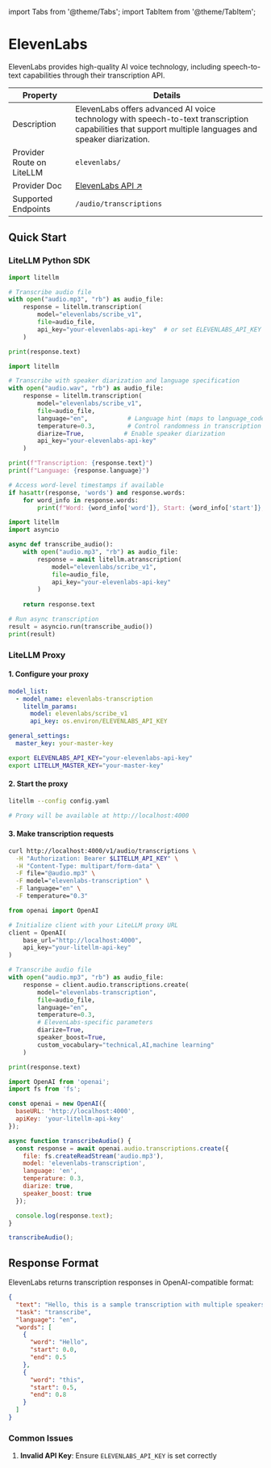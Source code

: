 import Tabs from '@theme/Tabs';
import TabItem from '@theme/TabItem';

# ElevenLabs

ElevenLabs provides high-quality AI voice technology, including speech-to-text capabilities through their transcription API.

| Property | Details |
|----------|---------|
| Description | ElevenLabs offers advanced AI voice technology with speech-to-text transcription capabilities that support multiple languages and speaker diarization. |
| Provider Route on LiteLLM | `elevenlabs/` |
| Provider Doc | [ElevenLabs API ↗](https://elevenlabs.io/docs/api-reference) |
| Supported Endpoints | `/audio/transcriptions` |

## Quick Start

### LiteLLM Python SDK

<Tabs>
<TabItem value="basic" label="Basic Usage">

```python showLineNumbers title="Basic audio transcription with ElevenLabs"
import litellm

# Transcribe audio file
with open("audio.mp3", "rb") as audio_file:
    response = litellm.transcription(
        model="elevenlabs/scribe_v1",
        file=audio_file,
        api_key="your-elevenlabs-api-key"  # or set ELEVENLABS_API_KEY env var
    )

print(response.text)
```

</TabItem>

<TabItem value="advanced" label="Advanced Features">

```python showLineNumbers title="Audio transcription with advanced features"
import litellm

# Transcribe with speaker diarization and language specification
with open("audio.wav", "rb") as audio_file:
    response = litellm.transcription(
        model="elevenlabs/scribe_v1",
        file=audio_file,
        language="en",           # Language hint (maps to language_code)
        temperature=0.3,         # Control randomness in transcription
        diarize=True,           # Enable speaker diarization
        api_key="your-elevenlabs-api-key"
    )

print(f"Transcription: {response.text}")
print(f"Language: {response.language}")

# Access word-level timestamps if available
if hasattr(response, 'words') and response.words:
    for word_info in response.words:
        print(f"Word: {word_info['word']}, Start: {word_info['start']}, End: {word_info['end']}")
```

</TabItem>

<TabItem value="async" label="Async Usage">

```python showLineNumbers title="Async audio transcription"
import litellm
import asyncio

async def transcribe_audio():
    with open("audio.mp3", "rb") as audio_file:
        response = await litellm.atranscription(
            model="elevenlabs/scribe_v1",
            file=audio_file,
            api_key="your-elevenlabs-api-key"
        )
    
    return response.text

# Run async transcription
result = asyncio.run(transcribe_audio())
print(result)
```

</TabItem>
</Tabs>

### LiteLLM Proxy

#### 1. Configure your proxy

<Tabs>
<TabItem value="config-yaml" label="config.yaml">

```yaml showLineNumbers title="ElevenLabs configuration in config.yaml"
model_list:
  - model_name: elevenlabs-transcription
    litellm_params:
      model: elevenlabs/scribe_v1
      api_key: os.environ/ELEVENLABS_API_KEY

general_settings:
  master_key: your-master-key
```

</TabItem>

<TabItem value="env-vars" label="Environment Variables">

```bash showLineNumbers title="Required environment variables"
export ELEVENLABS_API_KEY="your-elevenlabs-api-key"
export LITELLM_MASTER_KEY="your-master-key"
```

</TabItem>
</Tabs>

#### 2. Start the proxy

```bash showLineNumbers title="Start LiteLLM proxy server"
litellm --config config.yaml

# Proxy will be available at http://localhost:4000
```

#### 3. Make transcription requests

<Tabs>
<TabItem value="curl" label="Curl">

```bash showLineNumbers title="Audio transcription with curl"
curl http://localhost:4000/v1/audio/transcriptions \
  -H "Authorization: Bearer $LITELLM_API_KEY" \
  -H "Content-Type: multipart/form-data" \
  -F file="@audio.mp3" \
  -F model="elevenlabs-transcription" \
  -F language="en" \
  -F temperature="0.3"
```

</TabItem>

<TabItem value="openai-sdk" label="OpenAI Python SDK">

```python showLineNumbers title="Using OpenAI SDK with LiteLLM proxy"
from openai import OpenAI

# Initialize client with your LiteLLM proxy URL
client = OpenAI(
    base_url="http://localhost:4000",
    api_key="your-litellm-api-key"
)

# Transcribe audio file
with open("audio.mp3", "rb") as audio_file:
    response = client.audio.transcriptions.create(
        model="elevenlabs-transcription",
        file=audio_file,
        language="en",
        temperature=0.3,
        # ElevenLabs-specific parameters
        diarize=True,
        speaker_boost=True,
        custom_vocabulary="technical,AI,machine learning"
    )

print(response.text)
```

</TabItem>

<TabItem value="javascript" label="JavaScript/Node.js">

```javascript showLineNumbers title="Audio transcription with JavaScript"
import OpenAI from 'openai';
import fs from 'fs';

const openai = new OpenAI({
  baseURL: 'http://localhost:4000',
  apiKey: 'your-litellm-api-key'
});

async function transcribeAudio() {
  const response = await openai.audio.transcriptions.create({
    file: fs.createReadStream('audio.mp3'),
    model: 'elevenlabs-transcription',
    language: 'en',
    temperature: 0.3,
    diarize: true,
    speaker_boost: true
  });

  console.log(response.text);
}

transcribeAudio();
```

</TabItem>
</Tabs>

## Response Format

ElevenLabs returns transcription responses in OpenAI-compatible format:

```json showLineNumbers title="Example transcription response"
{
  "text": "Hello, this is a sample transcription with multiple speakers.",
  "task": "transcribe",
  "language": "en",
  "words": [
    {
      "word": "Hello",
      "start": 0.0,
      "end": 0.5
    },
    {
      "word": "this",
      "start": 0.5,
      "end": 0.8
    }
  ]
}
```

### Common Issues

1. **Invalid API Key**: Ensure `ELEVENLABS_API_KEY` is set correctly


